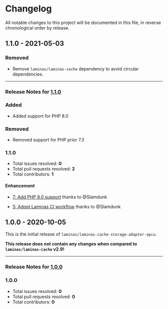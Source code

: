 # Changelog

All notable changes to this project will be documented in this file, in reverse chronological order by release.

## 1.1.0 - 2021-05-03

### Removed

- Remove `laminas/laminas-cache` dependency to avoid circular dependencies.


-----

### Release Notes for [1.1.0](https://github.com/laminas/laminas-cache-storage-adapter-apcu/milestone/3)

### Added
- Added support for PHP 8.0

### Removed
- Removed support for PHP prior 7.3

### 1.1.0

- Total issues resolved: **0**
- Total pull requests resolved: **2**
- Total contributors: **1**

#### Enhancement

 - [7: Add PHP 8.0 support](https://github.com/laminas/laminas-cache-storage-adapter-apcu/pull/7) thanks to @Slamdunk

 - [5: Adopt Laminas CI workflow](https://github.com/laminas/laminas-cache-storage-adapter-apcu/pull/5) thanks to @Slamdunk

## 1.0.0 - 2020-10-05

This is the initial release of `laminas/laminas-cache-storage-adapter-apcu`.

 **This release does not contain any changes when compared to `laminas/laminas-cache` v2.9!** 



-----

### Release Notes for [1.0.0](https://github.com/laminas/laminas-cache-storage-adapter-apcu/milestone/1)



### 1.0.0

- Total issues resolved: **0**
- Total pull requests resolved: **0**
- Total contributors: **0**

